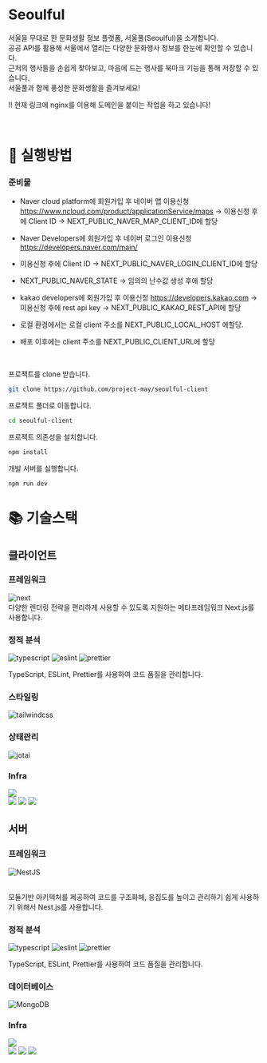 # Seoulful

서울을 무대로 한 문화생활 정보 플랫폼, 서울풀(Seoulful)을 소개합니다. <br/>공공 API를 활용해 서울에서 열리는 다양한 문화행사 정보를 한눈에 확인할 수 있습니다. <br/>근처의 행사들을 손쉽게 찾아보고, 마음에 드는 행사를 북마크 기능을 통해 저장할 수 있습니다. <br />서울풀과 함께 풍성한 문화생활을 즐겨보세요!

!! 현재 링크에 nginx를 이용해 도메인을 붙이는 작업을 하고 있습니다!

<br/>

# 🐻 실행방법

### 준비물

- Naver cloud platform에 회원가입 후 네이버 맵 이용신청 https://www.ncloud.com/product/applicationService/maps
  -> 이용신청 후에 Client ID -> NEXT_PUBLIC_NAVER_MAP_CLIENT_ID에 할당

- Naver Developers에 회원가입 후 네이버 로그인 이용신청 https://developers.naver.com/main/
- 이용신청 후에 Client ID -> NEXT_PUBLIC_NAVER_LOGIN_CLIENT_ID에 할당
- NEXT_PUBLIC_NAVER_STATE -> 임의의 난수값 생성 후에 할당

- kakao developers에 회원가입 후 이용신청 https://developers.kakao.com
  -> 이용신청 후에 rest api key -> NEXT_PUBLIC_KAKAO_REST_API에 할당

- 로컬 환경에서는 로컬 client 주소를 NEXT_PUBLIC_LOCAL_HOST 에할당.
- 배포 이후에는 client 주소를 NEXT_PUBLIC_CLIENT_URL에 할당

<br />

프로젝트를 clone 받습니다.

```bash
git clone https://github.com/project-may/seoulful-client
```

프로젝트 폴더로 이동합니다.

```bash
cd seoulful-client
```

프로젝트 의존성을 설치합니다.

```bash
npm install
```

개발 서버를 실행합니다.

```bash
npm run dev
```

# 📚 기술스택

## 클라이언트

### 프레임워크

![next](https://img.shields.io/badge/next-14.2.3-000000?logo=next.js) <br/>
다양한 렌더링 전략을 편리하게 사용할 수 있도록 지원하는 메타프레임워크 Next.js를 사용합니다.<br/>

### 정적 분석 <br/>

![typescript](https://img.shields.io/badge/typescript-5.2.2-3178C6?logo=typescript)
![eslint](https://img.shields.io/badge/eslint-8.52.0-4B32C3?logo=eslint)
![prettier](https://img.shields.io/badge/prettier-3.0.3-F7B93E?logo=prettier)

TypeScript, ESLint, Prettier를 사용하여 코드 품질을 관리합니다.

### 스타일링

![tailwindcss](https://img.shields.io/badge/tailwindcss-^3.4.1-000000?logo=tailwindcss)

### 상태관리

![jotai](https://img.shields.io/badge/jotai-2.8.0-000000?logo=jotai)

### Infra

<img src="https://img.shields.io/badge/Amazon%20EC2-FF9900?style=for-the-badge&logo=Amazon%20EC2&logoColor=white">
<br/>
<img src="https://img.shields.io/badge/docker-%230db7ed.svg?style=for-the-badge&logo=docker&logoColor=white"> 
<img src="https://img.shields.io/badge/GitHub Actions-2088FF?style=for-the-badge&logo=GitHub Actions&logoColor=white">
<img src="https://img.shields.io/badge/nginx-%23009639.svg?style=for-the-badge&logo=nginx&logoColor=white">

## 서버

### 프레임워크

![NestJS](https://img.shields.io/badge/NestJS-10.x.x-%23E0234E?style=for-the-badge&logo=nestjs)

 <br/>
모듈기반 아키텍처를 제공하여 코드를 구조화해, 응집도를 높이고 관리하기 쉽게 사용하기 위해서 Nest.js를 사용합니다.<br/>

### 정적 분석 <br/>

![typescript](https://img.shields.io/badge/typescript-5.2.2-3178C6?logo=typescript)
![eslint](https://img.shields.io/badge/eslint-8.52.0-4B32C3?logo=eslint)
![prettier](https://img.shields.io/badge/prettier-3.0.3-F7B93E?logo=prettier)

TypeScript, ESLint, Prettier를 사용하여 코드 품질을 관리합니다.

### 데이터베이스

![MongoDB](https://img.shields.io/badge/MongoDB-8.4.0-%2347A248?style=for-the-badge&logo=mongodb)

### Infra

<img src="https://img.shields.io/badge/Amazon%20EC2-FF9900?style=for-the-badge&logo=Amazon%20EC2&logoColor=white">
<br/>
<img src="https://img.shields.io/badge/docker-%230db7ed.svg?style=for-the-badge&logo=docker&logoColor=white"> 
<img src="https://img.shields.io/badge/GitHub Actions-2088FF?style=for-the-badge&logo=GitHub Actions&logoColor=white">
<img src="https://img.shields.io/badge/nginx-%23009639.svg?style=for-the-badge&logo=nginx&logoColor=white">
